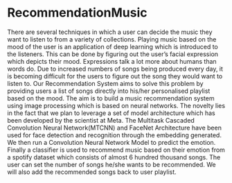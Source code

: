 # RecommendationMusic

There are several techniques in which a user can decide the music they want to listen to from a variety of collections. Playing music based on the mood of the user is an application of deep learning which is introduced to the listeners. This can be done by figuring out the user’s facial expression which depicts their mood. Expressions talk a lot more about humans than words do. Due to increased numbers of songs being produced every day, it is becoming difficult for the users to figure out the song they would want to listen to. Our Recommendation System aims to solve this problem by providing users a list of songs directly into his/her personalised playlist based on the mood. The aim is to build a music recommendation system using image processing which is based on neural networks. The novelty lies in the fact that we plan to leverage a set of model architecture which has been developed by the scientist at Meta. The Multitask Cascaded Convolution Neural Network(MTCNN) and FaceNet Architecture have been used for face detection and recognition through the embedding generated. We then run a Convolution Neural Network Model to predict the emotion. Finally a classifier is used to recommend music based on their emotion from a spotify dataset which consists of almost 6 hundred thousand songs. The user can set the number of songs he/she wants to be recommended. We will also add the recommended songs back to user playlist.
